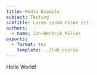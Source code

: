 ```yaml
---
title: Media Example
subject: Testing
subtitle: Lorem ipsum dolor sit.
authors:
  - name: Jan-Hendrik Müller
exports:
  - format: tex
    template: ../lab_course
---
```




Hello World!
